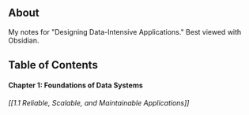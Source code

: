 ## About
My notes for "Designing Data-Intensive Applications." Best viewed with Obsidian.

## Table of Contents
#### Chapter 1: Foundations of Data Systems
###### [[1.1 Reliable, Scalable, and Maintainable Applications]]